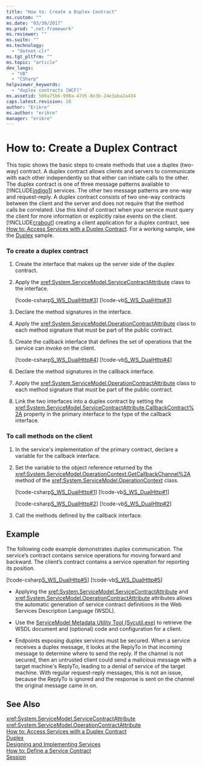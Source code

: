 ```yaml
---
title: "How to: Create a Duplex Contract"
ms.custom: ""
ms.date: "03/30/2017"
ms.prod: ".net-framework"
ms.reviewer: ""
ms.suite: ""
ms.technology: 
  - "dotnet-clr"
ms.tgt_pltfrm: ""
ms.topic: "article"
dev_langs: 
  - "VB"
  - "CSharp"
helpviewer_keywords: 
  - "duplex contracts [WCF]"
ms.assetid: 500a75b6-998a-47d5-8e3b-24e3aba2a434
caps.latest.revision: 28
author: "Erikre"
ms.author: "erikre"
manager: "erikre"
---
```

# How to: Create a Duplex Contract
This topic shows the basic steps to create methods that use a duplex (two-way) contract. A duplex contract allows clients and servers to communicate with each other independently so that either can initiate calls to the other. The duplex contract is one of three message patterns available to [!INCLUDE[indigo1](../../../../includes/indigo1-md.md)] services. The other two message patterns are one-way and request-reply. A duplex contract consists of two one-way contracts between the client and the server and does not require that the method calls be correlated. Use this kind of contract when your service must query the client for more information or explicitly raise events on the client. [!INCLUDE[crabout](../../../../includes/crabout-md.md)] creating a client application for a duplex contract, see [How to: Access Services with a Duplex Contract](../../../../docs/framework/wcf/feature-details/how-to-access-services-with-a-duplex-contract.md). For a working sample, see the [Duplex](../../../../docs/framework/wcf/samples/duplex.md) sample.  
  
### To create a duplex contract  
  
1.  Create the interface that makes up the server side of the duplex contract.  
  
2.  Apply the <xref:System.ServiceModel.ServiceContractAttribute> class to the interface.  
  
     [!code-csharp[S_WS_DualHttp#3](../../../../samples/snippets/csharp/VS_Snippets_CFX/s_ws_dualhttp/cs/service.cs#3)]
     [!code-vb[S_WS_DualHttp#3](../../../../samples/snippets/visualbasic/VS_Snippets_CFX/s_ws_dualhttp/vb/service.vb#3)]  
  
3.  Declare the method signatures in the interface.  
  
4.  Apply the <xref:System.ServiceModel.OperationContractAttribute> class to each method signature that must be part of the public contract.  
  
5.  Create the callback interface that defines the set of operations that the service can invoke on the client.  
  
     [!code-csharp[S_WS_DualHttp#4](../../../../samples/snippets/csharp/VS_Snippets_CFX/s_ws_dualhttp/cs/service.cs#4)]
     [!code-vb[S_WS_DualHttp#4](../../../../samples/snippets/visualbasic/VS_Snippets_CFX/s_ws_dualhttp/vb/service.vb#4)]  
  
6.  Declare the method signatures in the callback interface.  
  
7.  Apply the <xref:System.ServiceModel.OperationContractAttribute> class to each method signature that must be part of the public contract.  
  
8.  Link the two interfaces into a duplex contract by setting the <xref:System.ServiceModel.ServiceContractAttribute.CallbackContract%2A> property in the primary interface to the type of the callback interface.  
  
### To call methods on the client  
  
1.  In the service's implementation of the primary contract, declare a variable for the callback interface.  
  
2.  Set the variable to the object reference returned by the <xref:System.ServiceModel.OperationContext.GetCallbackChannel%2A> method of the <xref:System.ServiceModel.OperationContext> class.  
  
     [!code-csharp[S_WS_DualHttp#1](../../../../samples/snippets/csharp/VS_Snippets_CFX/s_ws_dualhttp/cs/service.cs#1)]
     [!code-vb[S_WS_DualHttp#1](../../../../samples/snippets/visualbasic/VS_Snippets_CFX/s_ws_dualhttp/vb/service.vb#1)]  
  
     [!code-csharp[S_WS_DualHttp#2](../../../../samples/snippets/csharp/VS_Snippets_CFX/s_ws_dualhttp/cs/service.cs#2)]
     [!code-vb[S_WS_DualHttp#2](../../../../samples/snippets/visualbasic/VS_Snippets_CFX/s_ws_dualhttp/vb/service.vb#2)]  
  
3.  Call the methods defined by the callback interface.  
  
## Example  
 The following code example demonstrates duplex communication. The service’s contract contains service operations for moving forward and backward. The client’s contract contains a service operation for reporting its position.  
  
 [!code-csharp[S_WS_DualHttp#5](../../../../samples/snippets/csharp/VS_Snippets_CFX/s_ws_dualhttp/cs/service.cs#5)]
 [!code-vb[S_WS_DualHttp#5](../../../../samples/snippets/visualbasic/VS_Snippets_CFX/s_ws_dualhttp/vb/service.vb#5)]  
  
-   Applying the <xref:System.ServiceModel.ServiceContractAttribute> and <xref:System.ServiceModel.OperationContractAttribute> attributes allows the automatic generation of service contract definitions in the Web Services Description Language (WSDL).  
  
-   Use the [ServiceModel Metadata Utility Tool (Svcutil.exe)](../../../../docs/framework/wcf/servicemodel-metadata-utility-tool-svcutil-exe.md) to retrieve the WSDL document and (optional) code and configuration for a client.  
  
-   Endpoints exposing duplex services must be secured. When a service receives a duplex message, it looks at the ReplyTo in that incoming message to determine where to send the reply. If the channel is not secured, then an untrusted client could send a malicious message with a target machine's ReplyTo, leading to a denial of service of the target machine. With regular request-reply messages, this is not an issue, because the ReplyTo is ignored and the response is sent on the channel the original message came in on.  
  
## See Also  
 <xref:System.ServiceModel.ServiceContractAttribute>   
 <xref:System.ServiceModel.OperationContractAttribute>   
 [How to: Access Services with a Duplex Contract](../../../../docs/framework/wcf/feature-details/how-to-access-services-with-a-duplex-contract.md)   
 [Duplex](../../../../docs/framework/wcf/samples/duplex.md)   
 [Designing and Implementing Services](../../../../docs/framework/wcf/designing-and-implementing-services.md)   
 [How to: Define a Service Contract](../../../../docs/framework/wcf/how-to-define-a-wcf-service-contract.md)   
 [Session](../../../../docs/framework/wcf/samples/session.md)
